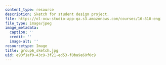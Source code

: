 ```yaml
---
content_type: resource
description: Sketch for student design project.
file: https://ol-ocw-studio-app-qa.s3.amazonaws.com/courses/16-810-engineering-design-and-rapid-prototyping-january-iap-2005/e93f1af943c93f21ed53f8ba9e60f0c9_group6_sketch.jpg
file_type: image/jpeg
image_metadata:
  caption: ''
  credit: ''
  image-alt: ''
resourcetype: Image
title: group6_sketch.jpg
uid: e93f1af9-43c9-3f21-ed53-f8ba9e60f0c9
---
```

